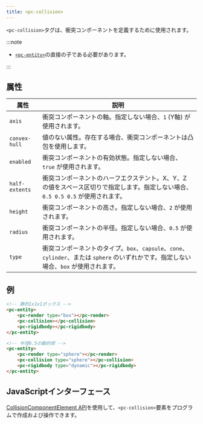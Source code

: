 ```yaml
---
title: <pc-collision>
---
```


`<pc-collision>`タグは、衝突コンポーネントを定義するために使用されます。

:::note

* [`<pc-entity>`](../pc-entity)の直接の子である必要があります。

:::

## 属性

<div className="nowrap-first-col">

| 属性 | 説明 |
| --- | --- |
| `axis` | 衝突コンポーネントの軸。指定しない場合、`1` (Y軸) が使用されます。 |
| `convex-hull` | 値のない属性。存在する場合、衝突コンポーネントは凸包を使用します。 |
| `enabled` | 衝突コンポーネントの有効状態。指定しない場合、`true` が使用されます。 |
| `half-extents` | 衝突コンポーネントのハーフエクステント。X、Y、Z の値をスペース区切りで指定します。指定しない場合、`0.5 0.5 0.5` が使用されます。 |
| `height` | 衝突コンポーネントの高さ。指定しない場合、`2` が使用されます。 |
| `radius` | 衝突コンポーネントの半径。指定しない場合、`0.5` が使用されます。 |
| `type` | 衝突コンポーネントのタイプ。`box`、`capsule`、`cone`、`cylinder`、または `sphere` のいずれかです。指定しない場合、`box` が使用されます。 |

</div>

## 例

```html
<!-- 静的1x1x1ボックス -->
<pc-entity>
    <pc-render type="box"></pc-render>
    <pc-collision></pc-collision>
    <pc-rigidbody></pc-rigidbody>
</pc-entity>

<!-- 半径0.5の動的球 -->
<pc-entity>
    <pc-render type="sphere"></pc-render>
    <pc-collision type="sphere"></pc-collision>
    <pc-rigidbody type="dynamic"></pc-rigidbody>
</pc-entity>
```

## JavaScriptインターフェース

[CollisionComponentElement API](https://api.playcanvas.com/web-components/classes/CollisionComponentElement.html)を使用して、`<pc-collision>`要素をプログラムで作成および操作できます。
